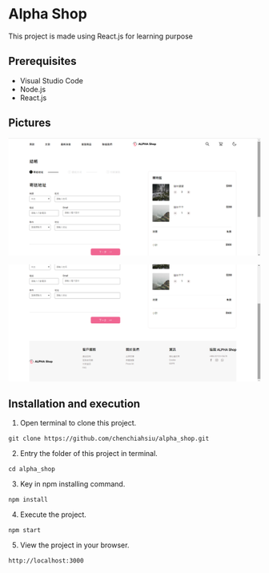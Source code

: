# Alpha Shop

This project is made using React.js for learning purpose

## Prerequisites

- Visual Studio Code
- Node.js
- React.js

## Pictures

![image](/public/main.png)

![image](/public/footer.png)

## Installation and execution

1. Open terminal to clone this project.

```
git clone https://github.com/chenchiahsiu/alpha_shop.git
```

2. Entry the folder of this project in terminal.

```
cd alpha_shop
```

3. Key in npm installing command.

```
npm install
```

4. Execute the project.

```
npm start
```

5. View the project in your browser.

```
http://localhost:3000
```
